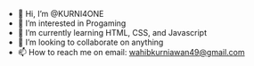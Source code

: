 - 👋 Hi, I’m @KURNI4ONE
- 👀 I’m interested in Progaming 
- 🌱 I’m currently learning HTML, CSS, and Javascript
- 💞️ I’m looking to collaborate on anything
- 📫 How to reach me on email: wahibkurniawan49@gmail.com

<!---
KURNI4ONE/KURNI4ONE is a ✨ special ✨ repository because its `README.md` (this file) appears on your GitHub profile.
You can click the Preview link to take a look at your changes.
--->
